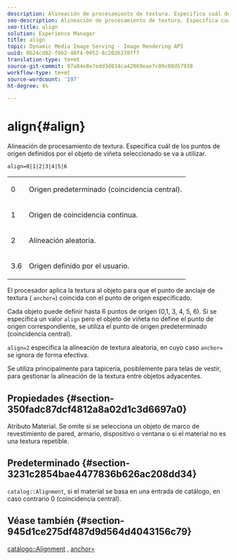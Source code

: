 ```yaml
---
description: Alineación de procesamiento de textura. Especifica cuál de los puntos de origen definidos por el objeto de viñeta seleccionado se va a utilizar.
seo-description: Alineación de procesamiento de textura. Especifica cuál de los puntos de origen definidos por el objeto de viñeta seleccionado se va a utilizar.
seo-title: align
solution: Experience Manager
title: align
topic: Dynamic Media Image Serving - Image Rendering API
uuid: 0b24cd82-f9b2-48f4-9052-8c2026370ff7
translation-type: tm+mt
source-git-commit: 97a84e8e7edd3d834ca42069eae7c09c00d57938
workflow-type: tm+mt
source-wordcount: '197'
ht-degree: 4%

---
```



# align{#align}

Alineación de procesamiento de textura. Especifica cuál de los puntos de origen definidos por el objeto de viñeta seleccionado se va a utilizar.

`align=0|1|2|3|4|5|6`

<table id="simpletable_D15233999E35488EB2F933BD72798E2F"> 
 <tr class="strow"> 
  <td class="stentry"> <p>0 </p></td> 
  <td class="stentry"> <p>Origen predeterminado (coincidencia central). </p></td> 
 </tr> 
 <tr class="strow"> 
  <td class="stentry"> <p>1 </p></td> 
  <td class="stentry"> <p>Origen de coincidencia continua. </p></td> 
 </tr> 
 <tr class="strow"> 
  <td class="stentry"> <p>2 </p></td> 
  <td class="stentry"> <p>Alineación aleatoria. </p></td> 
 </tr> 
 <tr class="strow"> 
  <td class="stentry"> <p>3.6 </p></td> 
  <td class="stentry"> <p>Origen definido por el usuario. </p></td> 
 </tr> 
</table>

El procesador aplica la textura al objeto para que el punto de anclaje de textura ( `anchor=`) coincida con el punto de origen especificado.

Cada objeto puede definir hasta 6 puntos de origen (0,1, 3, 4, 5, 6). Si se especifica un valor `align` pero el objeto de viñeta no define el punto de origen correspondiente, se utiliza el punto de origen predeterminado (coincidencia central).

`align=2` especifica la alineación de textura aleatoria, en cuyo caso  `anchor=` se ignora de forma efectiva.

Se utiliza principalmente para tapicería, posiblemente para telas de vestir, para gestionar la alineación de la textura entre objetos adyacentes.

## Propiedades {#section-350fadc87dcf4812a8a02d1c3d6697a0}

Atributo Material. Se omite si se selecciona un objeto de marco de revestimiento de pared, armario, dispositivo o ventana o si el material no es una textura repetible.

## Predeterminado {#section-3231c2854bae4477836b626ac208dd34}

`catalog::Alignment`, si el material se basa en una entrada de catálogo, en caso contrario 0 (coincidencia central).

## Véase también {#section-945d1ce275df487d9d564d4043156c79}

[catálogo::Alignment](../../../../../ir-api/material-cat/image-rendering-api-ref/c-ir-material-catalog/c-ir-material-data-reference/r-ir-alignment.md#reference-e52152e8dc244d0aa13b40c615d0f399) ,  [anchor=](../../../../../ir-api/http-protocol/image-rendering-api-ref/c-ir-http-protocol-ref/c-ir-http-protocol-command-reference/r-ir-http-anchor.md#reference-d53923d785c9442997dc7f2199524c26)
